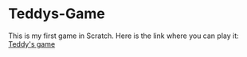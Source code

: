 # Teddys-Game
This is my first game in Scratch.
Here is the link where you can play it: 
[Teddy's game](https://scratch.mit.edu/projects/572673002)
